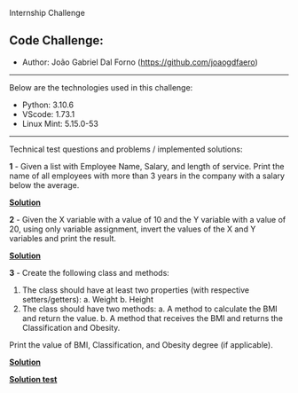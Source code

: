 Internship Challenge
## Code Challenge:
- Author: João Gabriel Dal Forno (https://github.com/joaogdfaero)

---

Below are the technologies used in this challenge:

* Python: 3.10.6
* VScode: 1.73.1
* Linux Mint: 5.15.0-53

---

Technical test questions and problems / implemented solutions:

**1** - Given a list with Employee Name, Salary, and length of service. Print the name of all employees with more than 3 years in the company with a salary below the average.


[**Solution**](https://github.com/joaogdfaero/poatek_internship_challenge/blob/main/question1.py)


**2** - Given the X variable with a value of 10 and the Y variable with a value of 20, using only variable assignment, invert the values of the X and Y variables and print the result.

[**Solution**](https://github.com/joaogdfaero/poatek_internship_challenge/blob/main/question2.py)

**3** - Create the following class and methods:
1. The class should have at least two properties (with respective setters/getters):
a. Weight
b. Height
2. The class should have two methods:
a. A method to calculate the BMI and return the value.
b. A method that receives the BMI and returns the Classification and Obesity.

Print the value of BMI, Classification, and Obesity degree (if applicable).

[**Solution**](https://github.com/joaogdfaero/poatek_internship_challenge/blob/main/question3.py)

[**Solution test**](https://github.com/joaogdfaero/poatek_internship_challenge/blob/main/test_question3.py)
